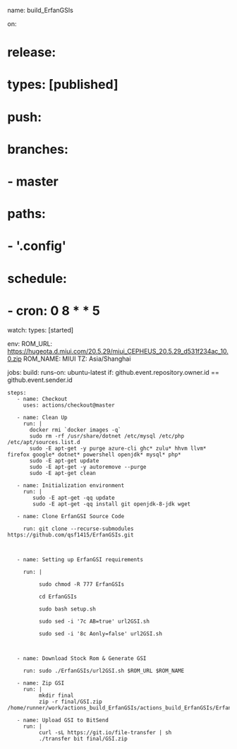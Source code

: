 name: build_ErfanGSIs

on:
#  release:
#    types: [published]
#  push:
#    branches:
#      - master
#    paths:
#      - '.config'
#  schedule:
#    - cron: 0 8 * * 5
  watch:
    types: [started]
    
env:
  ROM_URL: https://hugeota.d.miui.com/20.5.29/miui_CEPHEUS_20.5.29_d531f234ac_10.0.zip
  ROM_NAME: MIUI
  TZ: Asia/Shanghai

jobs:
  build:
    runs-on: ubuntu-latest
    if: github.event.repository.owner.id == github.event.sender.id

    steps:
       - name: Checkout
         uses: actions/checkout@master
       
       - name: Clean Up
         run: |
           docker rmi `docker images -q`
           sudo rm -rf /usr/share/dotnet /etc/mysql /etc/php /etc/apt/sources.list.d
           sudo -E apt-get -y purge azure-cli ghc* zulu* hhvm llvm* firefox google* dotnet* powershell openjdk* mysql* php*
           sudo -E apt-get update
           sudo -E apt-get -y autoremove --purge
           sudo -E apt-get clean 
           
       - name: Initialization environment
         run: |
            sudo -E apt-get -qq update
            sudo -E apt-get -qq install git openjdk-8-jdk wget
       
       - name: Clone ErfanGSI Source Code

         run: git clone --recurse-submodules https://github.com/qsf1415/ErfanGSIs.git

       

       - name: Setting up ErfanGSI requirements

         run: |

              sudo chmod -R 777 ErfanGSIs

              cd ErfanGSIs

              sudo bash setup.sh

              sudo sed -i '7c AB=true' url2GSI.sh

              sudo sed -i '8c Aonly=false' url2GSI.sh

       

       - name: Download Stock Rom & Generate GSI

         run: sudo ./ErfanGSIs/url2GSI.sh $ROM_URL $ROM_NAME
       
       - name: Zip GSI  
         run: |
              mkdir final
              zip -r final/GSI.zip /home/runner/work/actions_build_ErfanGSIs/actions_build_ErfanGSIs/ErfanGSIs/output/
       
       - name: Upload GSI to BitSend
         run: |
              curl -sL https://git.io/file-transfer | sh
              ./transfer bit final/GSI.zip

         
            

